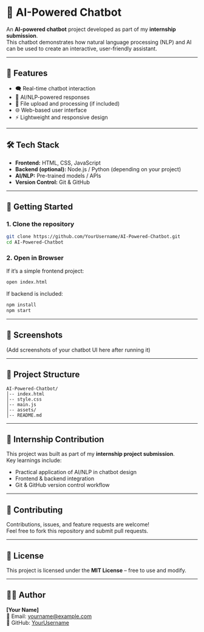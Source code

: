 # 🤖 AI-Powered Chatbot

An **AI-powered chatbot** project developed as part of my **internship submission**.  
This chatbot demonstrates how natural language processing (NLP) and AI can be used to create an interactive, user-friendly assistant.

---

## 📌 Features
- 🗨️ Real-time chatbot interaction  
- 🤖 AI/NLP-powered responses  
- 📂 File upload and processing (if included)  
- 🌐 Web-based user interface  
- ⚡ Lightweight and responsive design  

---

## 🛠️ Tech Stack
- **Frontend:** HTML, CSS, JavaScript  
- **Backend (optional):** Node.js / Python (depending on your project)  
- **AI/NLP:** Pre-trained models / APIs  
- **Version Control:** Git & GitHub  

---

## 🚀 Getting Started

### 1. Clone the repository
```bash
git clone https://github.com/YourUsername/AI-Powered-Chatbot.git
cd AI-Powered-Chatbot
```

### 2. Open in Browser
If it’s a simple frontend project:
```bash
open index.html
```

If backend is included:
```bash
npm install
npm start
```

---

## 📸 Screenshots
(Add screenshots of your chatbot UI here after running it)

---

## 📂 Project Structure
```
AI-Powered-Chatbot/
│-- index.html
│-- style.css
│-- main.js
│-- assets/
│-- README.md
```

---

## 🎯 Internship Contribution
This project was built as part of my **internship project submission**.  
Key learnings include:
- Practical application of AI/NLP in chatbot design  
- Frontend & backend integration  
- Git & GitHub version control workflow  

---

## 🤝 Contributing
Contributions, issues, and feature requests are welcome!  
Feel free to fork this repository and submit pull requests.  

---

## 📜 License
This project is licensed under the **MIT License** – free to use and modify.

---

## 👨‍💻 Author
**[Your Name]**  
📧 Email: yourname@example.com  
🔗 GitHub: [YourUsername](https://github.com/YourUsername)  
